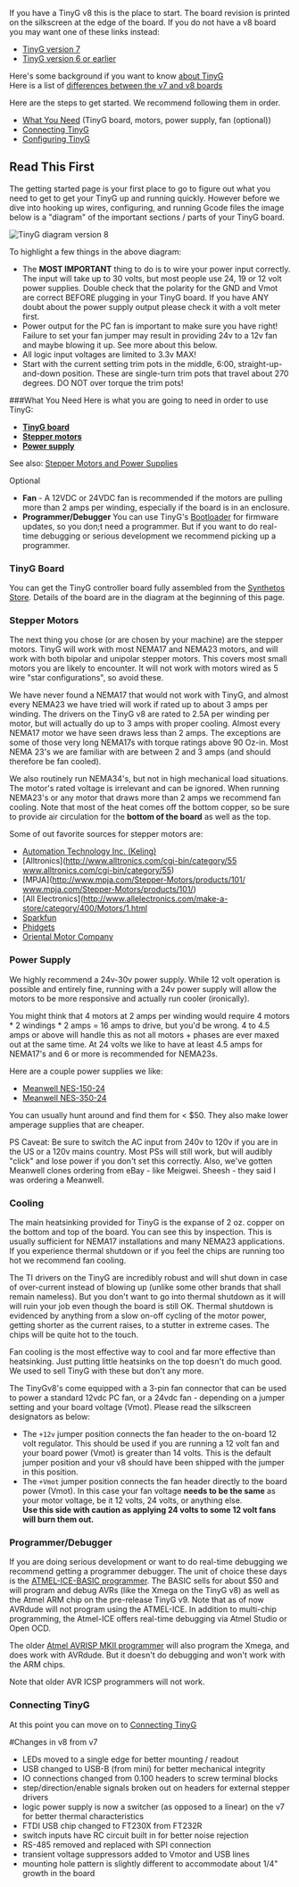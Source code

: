 If you have a TinyG v8 this is the place to start. The board revision is printed on the silkscreen at the edge of the board. If you do not have a v8 board you may want one of these links instead:

* [TinyG version 7](https://github.com/synthetos/TinyG/wiki/TinyG-Start-v7/)
* [TinyG version 6 or earlier](https://github.com/synthetos/TinyG/wiki/TinyG-Start-v6-and-Earlier)

Here's some background if you want to know [about TinyG](https://github.com/synthetos/TinyG/wiki/What-is-TinyG)<br>
Here is a list of [differences between the v7 and v8 boards](https://github.com/synthetos/TinyG/wiki/TinyG-Start#changes-in-v8-from-v7)

Here are the steps to get started. We recommend following them in order.
* [What You Need](#what-you-need)  (TinyG board, motors, power supply, fan (optional))
* [Connecting TinyG](connecting-tinyG)
* [Configuring TinyG](tinyg-configuration)

## Read This First
The getting started page is your first place to go to figure out what you need to get to get your TinyG up and running quickly. However before we dive into hooking up wires, configuring, and running Gcode files the image below is a "diagram" of the important sections / parts of your TinyG board. 

![TinyG diagram version 8](http://farm3.staticflickr.com/2873/10863830183_579999a30c_o.png)

To highlight a few things in the above diagram:

* The **MOST IMPORTANT** thing to do is to wire your power input correctly. The input will take up to 30 volts, but most people use 24, 19 or 12 volt power supplies. Double check that the polarity for the GND and Vmot are correct BEFORE plugging in your TinyG board. If you have ANY doubt about the power supply output please check it with a volt meter first.
* Power output for the PC fan is important to make sure you have right! Failure to set your fan jumper may result in providing 24v to a 12v fan and maybe blowing it up. See more about this below. 
* All logic input voltages are limited to 3.3v MAX! 
* Start with the current setting trim pots in the middle, 6:00, straight-up-and-down position. These are single-turn trim pots that travel about 270 degrees. DO NOT over torque the trim pots!

###What You Need
Here is what you are going to need in order to use TinyG: 
* [**TinyG board**](http://synthetos.myshopify.com/products/tinyg)
* [**Stepper motors**](#stepper-motors)
* [**Power supply**](#power-supply)

See also: [Stepper Motors and Power Supplies](Stepper-Motors-and-Power-Supplies)

Optional
* **Fan** - A 12VDC or 24VDC fan is recommended if the motors are pulling more than 2 amps per winding, especially if the board is in an enclosure.
* **Programmer/Debugger** You can use TinyG's [Bootloader](TinyG-Boot-Loader) for firmware updates, so you don;t need a programmer. But if you want to do real-time debugging or serious development we recommend picking up a programmer.

### TinyG Board
You can get the TinyG controller board fully assembled from the [Synthetos Store](https://synthetos.myshopify.com/products/tinyg). Details of the board are in the diagram at the beginning of this page. 

### Stepper Motors
The next thing you chose (or are chosen by your machine) are the stepper motors. TinyG will work with  most NEMA17 and NEMA23 motors, and will work with both bipolar and unipolar stepper motors. This covers most small motors you are likely to encounter. It will not work with motors wired as 5 wire "star configurations", so avoid these. 

We have never found a NEMA17 that would not work with TinyG, and almost every NEMA23 we have tried will work if rated up to about 3 amps per winding. The drivers on the TinyG v8 are rated to 2.5A per winding per motor, but will actually do up to 3 amps with proper cooling. Almost every NEMA17 motor we have seen draws less than 2 amps. The exceptions are some of those very long NEMA17s with torque ratings above 90 Oz-in. Most NEMA 23's we are familiar with are between 2 and 3 amps (and should therefore be fan cooled).

We also routinely run NEMA34's, but not in high mechanical load situations. The motor's rated voltage is irrelevant and can be ignored. When running NEMA23's or any motor that draws more than 2 amps we recommend fan cooling. Note that most of the heat comes off the bottom copper, so be sure to provide air circulation for the **bottom of the board** as well as the top.

Some of out favorite sources for stepper motors are: 

* [Automation Technology Inc. (Keling)](http://www.automationtechnologiesinc.com/)
* [Alltronics](http://www.alltronics.com/cgi-bin/category/55 www.alltronics.com/cgi-bin/category/55)
* [MPJA](http://www.mpja.com/Stepper-Motors/products/101/ www.mpja.com/Stepper-Motors/products/101/)
* [All Electronics](http://www.allelectronics.com/make-a-store/category/400/Motors/1.html 
* [Sparkfun](https://www.sparkfun.com/categories/178)
* [Phidgets](http://www.phidgets.com/products.php?category=23)
* [Oriental Motor Company](http://www.omc-stepperonline.com/)

### Power Supply
We highly recommend a 24v-30v power supply. While 12 volt operation is possible and entirely fine, running with a 24v power supply will allow the motors to be more responsive and actually run cooler (ironically).

You might think that 4 motors at 2 amps per winding would require 4 motors * 2 windings * 2 amps = 16 amps to drive, but you'd be wrong. 4 to 4.5 amps or above will handle this as not all motors + phases are ever maxed out at the same time. At 24 volts we like to have at least 4.5 amps for NEMA17's and 6 or more is recommended for NEMA23s.

Here are a couple power supplies we like: 
* [Meanwell NES-150-24](http://www.mouser.com/ProductDetail/Mean-Well/NES150-24/?qs=sGAEpiMZZMsPs3th5F8koDNPbuqd%252bfezne6r6bnnXjA%3d)
* [Meanwell NES-350-24](http://www.mouser.com/ProductDetail/Mean-Well/NES-350-24/?qs=%2fha2pyFaduhxfhzsenBkIkgMfhBr0hSVdTJWNZMLFL2wp6eI7VH7oQ%3d%3d)<br>

You can usually hunt around and find them for < $50. They also make lower amperage supplies that are cheaper. 

PS Caveat: Be sure to switch the AC input from 240v to 120v if you are in the US or a 120v mains country. Most PSs will still work, but will audibly "click" and lose power if you don't set this correctly. Also, we've gotten Meanwell clones ordering from eBay - like Meigwei. Sheesh - they said I was ordering a Meanwell.

### Cooling
The main heatsinking provided for TinyG is the expanse of 2 oz. copper on the bottom and top of the board. You can see this by inspection. This is usually sufficient for NEMA17 installations and many NEMA23 applications. If you experience thermal shutdown or if you feel the chips are running too hot we recommend fan cooling. 

The TI drivers on the TinyG are incredibly robust and will shut down in case of over-current instead of blowing up (unlike some other brands that shall remain nameless). But you don't want to go into thermal shutdown as it will will ruin your job even though the board is still OK. Thermal shutdown is evidenced by anything from a slow on-off cycling of the motor power, getting shorter as the current raises, to a stutter in extreme cases. The chips will be quite hot to the touch.

Fan cooling is the most effective way to cool and far more effective than heatsinking. Just putting little heatsinks on the top doesn't do much good. We used to sell TinyG with these but don't any more.

The TinyGv8's come equipped with a 3-pin fan connector that can be used to power a standard 12vdc PC fan, or a 24vdc fan - depending on a jumper setting and your board voltage (Vmot). Please read the silkscreen designators as below:

* The `+12v` jumper position connects the fan header to the on-board 12 volt regulator. This should be used if you are running a 12 volt fan and your board power (Vmot) is greater than 14 volts. This is the default jumper position and your v8 should have been shipped with the jumper in this position. 
* The `+Vmot` jumper position connects the fan header directly to the board power (Vmot). In this case your fan voltage **needs to be the same** as your motor voltage, be it 12 volts, 24 volts, or anything else.<br>
**Use this side with caution as applying 24 volts to some 12 volt fans will burn them out.**

### Programmer/Debugger
If you are doing serious development or want to do real-time debugging we recommend getting a programmer debugger. The unit of choice these days is the [ATMEL-ICE-BASIC programmer](http://www.digikey.com/product-detail/en/ATATMEL-ICE-BASIC/ATATMEL-ICE-BASIC-ND/4753381). The BASIC sells for about $50 and will program and debug AVRs (like the Xmega on the TinyG v8) as well as the Atmel ARM chip on the pre-release TinyG v9. Note that as of now AVRdude will not program using the ATMEL-ICE. In addition to multi-chip programming, the Atmel-ICE offers real-time debugging via Atmel Studio or Open OCD.

The older [Atmel AVRISP MKII programmer](http://www.mouser.com/Search/ProductDetail.aspx?qs=sGAEpiMZZMsaJrqdZ%252b6EWyua%252bG%2FwcOQP26MNKN%252bCIDE%3D) will also program the Xmega, and does work with AVRdude. But it doesn't do debugging and won't work with the ARM chips.

Note that older AVR ICSP programmers will not work. 

### Connecting TinyG
At this point you can move on to [Connecting TinyG](Connecting-TinyG)


#Changes in v8 from v7
* LEDs moved to a single edge for better mounting / readout
* USB changed to USB-B (from mini) for better mechanical integrity
* IO connections changed from 0.100 headers to screw terminal blocks
* step/direction/enable signals broken out on headers for external stepper drivers
* logic power supply is now a switcher (as opposed to a linear) on the v7 for better thermal characteristics
* FTDI USB chip changed to FT230X from FT232R
* switch inputs have RC circuit built in for better noise rejection
* RS-485 removed and replaced with SPI connection
* transient voltage suppressors added to Vmotor and USB lines
* mounting hole pattern is slightly different to accommodate about 1/4" growth in the board 